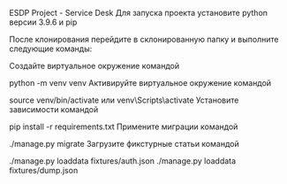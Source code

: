 ESDP Project - Service Desk
Для запуска проекта установите python версии 3.9.6 и pip

После клонирования перейдите в склонированную папку и выполните следующие команды:

Создайте виртуальное окружение командой

python -m venv venv
Активируйте виртуальное окружение командой

source venv/bin/activate
или
venv\Scripts\activate
Установите зависимости командой

pip install -r requirements.txt
Примените миграции командой

./manage.py migrate
Загрузите фикстурные статьи командой

./manage.py loaddata fixtures/auth.json
./manage.py loaddata fixtures/dump.json

